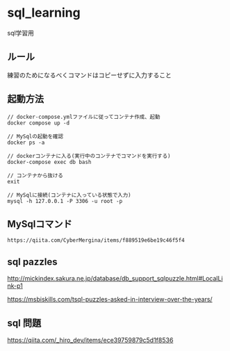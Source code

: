 # sql_learning

sql学習用

## ルール

練習のためになるべくコマンドはコピーせずに入力すること

## 起動方法

```
// docker-compose.ymlファイルに従ってコンテナ作成、起動
docker compose up -d

// MySqlの起動を確認
docker ps -a

// dockerコンテナに入る(実行中のコンテナでコマンドを実行する)
docker-compose exec db bash

// コンテナから抜ける
exit

// MySqlに接続(コンテナに入っている状態で入力)
mysql -h 127.0.0.1 -P 3306 -u root -p

```

## MySqlコマンド

```
https://qiita.com/CyberMergina/items/f889519e6be19c46f5f4
```

## sql pazzles

http://mickindex.sakura.ne.jp/database/db_support_sqlpuzzle.html#LocalLink-p1

https://msbiskills.com/tsql-puzzles-asked-in-interview-over-the-years/


## sql 問題

https://qiita.com/_hiro_dev/items/ece39759879c5d1f8536